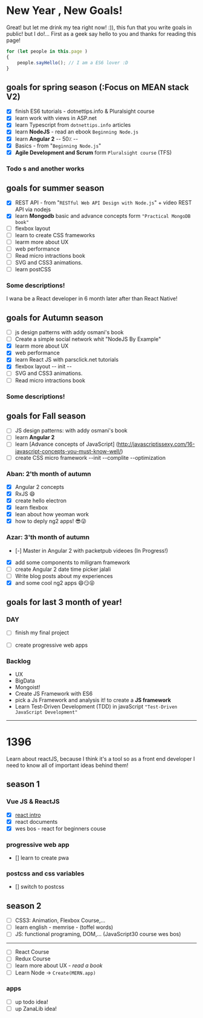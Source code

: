 # New Year , New Goals!
Great! but let me drink my tea right now! :)), this fun that you write goals in public! but I do!...
First as a geek say hello to you and thanks for reading this page!
```js
for (let people in this.page )
{
	people.sayHello(); // I am a ES6 lover :D
}
```

## goals for spring season (:Focus on MEAN stack V2)

- [x] finish ES6 tutorials - dotnettips.info & Pluralsight course
- [x] learn work with views in ASP.net
- [x] learn Typescript from `dotnettips.info` articles
- [x] learn **NodeJS** - read an ebook  `Beginning Node.js`
- [x] learn **Angular 2** -- 50٪ --
- [x] Basics - from "`Beginning Node.js`"
- [x] **Agile Development and Scrum** form `Pluralsight course` (TFS)
### Todo s and another works


## goals for summer season
- [x] REST API - from "`RESTful Web API Design with Node.js`" + video REST API via nodejs
- [x] learn **Mongodb** basic and advance concepts form `"Practical MongoDB book"`
- [ ] flexbox layout
- [ ] learn to create CSS frameworks 
- [ ] learm more about UX
- [ ] web performance
- [ ] Read micro intractions book
- [ ] SVG and CSS3 animations.
- [ ] learn postCSS

### Some descriptions!
I wana be a React developer in 6 month later after than React Native!

## goals for Autumn season
- [ ] js design patterns with addy osmani's book
- [ ] Create a simple social  network  whit "NodeJS By Example"
- [x] learm more about UX
- [x] web performance
- [x] learn React JS with parsclick.net tutorials
- [x] flexbox layout -- init --
- [ ] SVG and CSS3 animations.
- [ ] Read micro intractions book
### Some descriptions!

## goals for Fall season
- [ ] JS design patterns: with addy osmani's book
- [ ] learn **Angular 2**
- [ ] learn [Advance concepts of JavaScript] (http://javascriptissexy.com/16-javascript-concepts-you-must-know-well/)
- [ ] create CSS micro framework --init --complite --optimization

### Aban: 2'th month of autumn
- [x] Angular 2 concepts 
- [x] RxJS 😄
- [x] create hello electron
- [x] learn flexbox 
- [x] lean about how yeoman work
- [x] how to deply ng2 apps! 😎😜

### Azar: 3'th month of autumn
- [-] Master in Angular 2 with packetpub videoes (In Progress!)
- [x] add some components to miligram framework
- [ ] create Angular 2 date time picker jalali
- [ ] Write blog posts about my experiences
- [x] and some cool ng2 apps 😄😏😝

## goals for last 3 month of year!

### DAY
- [ ] finish my final project
- [ ] create progressive web apps


### Backlog
- UX
- BigData
- Mongoist!
- Create JS Framework with ES6
- pick a Js Framework and analysis it! to create a **JS framework**
- Learn Test-Driven Development (TDD)  in javaScript `"Test-Driven JavaScript Development"`


---

# 1396 

Learn about reactJS, because I think it's a tool so as a front end developer I need to know all of important ideas behind them!

## season 1

### Vue JS & ReactJS

- [x] [react intro ](https://github.com/ericvicenti/intro-to-react)
- [x] react documents 
- [x] wes bos - react for beginners couse

### progressive web app

- [] learn to create pwa

### postcss and css variables

- [] switch to postcss

## season 2

- [ ] CSS3: Animation, Flexbox Course,...
- [ ] learn english - memrise - (toffel words)
- [ ] JS: functional programing, DOM,...  (JavaScript30 course wes bos)
---
- [ ] React Course
- [ ] Redux Course
- [ ] learn more about UX - _read a book_
- [ ] Learn Node -> `Create(MERN.app)`

### apps
- [ ] up todo idea!
- [ ] up ZanaLib idea!